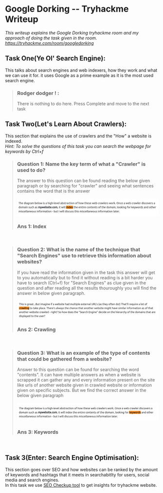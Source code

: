 # Google Dorking -- Tryhackme Writeup
*This writeup explains the Google Dorking tryhackme room and my approach of doing the task given in the room. https://tryhackme.com/room/googledorking*

## Task One(Ye Ol' Search Engine):
This talks about search engines and web indexers, how they work and what we can use it for. it uses Google as a prime example as it is the most used search engine.<br>
>### Rodger dodger ! :
>There is nothing to do here. Press Complete and move to the next task

## Task Two(Let's Learn About Crawlers):
This section that explains the use of crawlers and the "How" a website is indexed.<br>
*Hint: To solve the questions of this task you can search the webpage for keywords by Ctrl+f*
>### Question 1: Name the key term of what a "Crawler" is used to do?
>The answer to this question can be found reading the below given paragraph or by searching for "crawler" and seeing what sentences contains the word that is the answer<br><br>
>![](images/T2%20Q1.png)
>### Ans 1: Index 
<br>

>### Question 2: What is the name of the technique that "Search Engines" use to retrieve this information about websites?
>If you have read the information given in the task this answer will get to you automatically but to find it without reading is a bit harder you have to search (Ctrl+f) for "Search Engines" as clue given in the question and after reading all the results thouroughly you will find the answer in below given paragraph.
<br><br>
>![](images/T2%20Q2.png)
>### Ans 2: Crawling
<br>

>### Question 3: What is an example of the type of contents that could be gathered from a website?
>Answer to this question can be found for searching the word "contents". It can have multiple answers as when a website is scrapped it can gather any and every information present on the site like urls of another website given in crawled website or information given on specific subjects. But we find the correct answer in the below given paragraph<br><br>
>![](images/T2%20Q3.png)
>### Ans 3: Keywords
<br>

## Task 3(Enter: Search Engine Optimisation):
This section goes over SEO and how websites can be ranked by the amount of keywords and hashtags that it meets in searchabitlty for users, social media and search engines.<br>
In this task we use [SEO Checkup tool](https://web.dev/measure/) to get insights for tryhackme website.<br><br>
>
